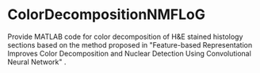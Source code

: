 # ColorDecompositionNMFLoG
Provide MATLAB code for color decomposition of H&amp;E stained histology sections based on the method proposed in "Feature-based Representation Improves Color Decomposition and Nuclear Detection Using Convolutional Neural Network" .

